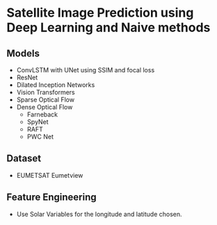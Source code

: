 # Satellite Image Prediction using Deep Learning and Naive methods

## Models
- ConvLSTM with UNet using SSIM and focal loss
- ResNet
- Dilated Inception Networks
- Vision Transformers
- Sparse Optical Flow
- Dense Optical Flow
  - Farneback
  - SpyNet
  - RAFT
  - PWC Net


## Dataset
- EUMETSAT Eumetview

## Feature Engineering
- Use Solar Variables for the longitude and latitude chosen.
